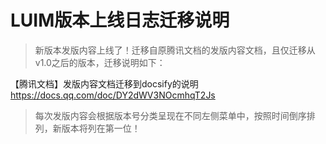 # LUIM版本上线日志迁移说明

> 新版本发版内容上线了！迁移自原腾讯文档的发版内容文档，且仅迁移从v1.0之后的版本，迁移说明如下：

【腾讯文档】发版内容文档迁移到docsify的说明
https://docs.qq.com/doc/DY2dWV3NOcmhqT2Js

> 每次发版内容会根据版本号分类呈现在不同左侧菜单中，按照时间倒序排列，新版本将列在第一位！
